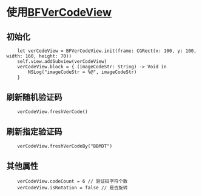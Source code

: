 # 使用[BFVerCodeView](http://cocoapods.org/pods/BFVerCodeView)

## 初始化

```
    let verCodeView = BFVerCodeView.init(frame: CGRect(x: 100, y: 100, width: 160, height: 70))
    self.view.addSubview(verCodeView)
    verCodeView.block = { (imageCodeStr: String) -> Void in
        NSLog("imageCodeStr = %@", imageCodeStr)
    }
```

## 刷新随机验证码

```
    verCodeView.freshVerCode()
```

## 刷新指定验证码

```
    verCodeView.freshVerCodeBy("BBMDT")
```

## 其他属性

```
    verCodeView.codeCount = 6 // 验证码字符个数
    verCodeView.isRotation = false // 是否旋转
```
